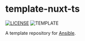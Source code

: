 # template-nuxt-ts
[![LICENSE](https://img.shields.io/github/license/tsunematsu21/template-ansible?color=green)](LICENSE)
![TEMPLATE](https://img.shields.io/badge/template-ansible-blue)

A template repository for [Ansible](https://www.ansible.com).
